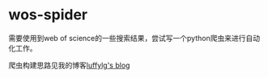 # wos-spider
需要使用到web of science的一些搜索结果，尝试写一个python爬虫来进行自动化工作。

爬虫构建思路见我的博客[luffylg's blog](http://www.luffylg.cn/blog/5.html)
